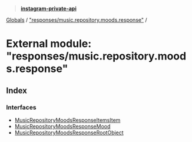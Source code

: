 > **[instagram-private-api](../README.md)**

[Globals](../README.md) / ["responses/music.repository.moods.response"](_responses_music_repository_moods_response_.md) /

# External module: "responses/music.repository.moods.response"

## Index

### Interfaces

* [MusicRepositoryMoodsResponseItemsItem](../interfaces/_responses_music_repository_moods_response_.musicrepositorymoodsresponseitemsitem.md)
* [MusicRepositoryMoodsResponseMood](../interfaces/_responses_music_repository_moods_response_.musicrepositorymoodsresponsemood.md)
* [MusicRepositoryMoodsResponseRootObject](../interfaces/_responses_music_repository_moods_response_.musicrepositorymoodsresponserootobject.md)